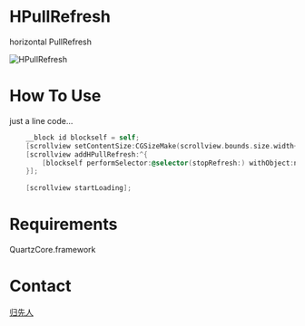 HPullRefresh
============

horizontal PullRefresh

<img src="https://raw.github.com/donbe/HPullRefresh/master/horizontalPullRefreshDemo/QQ20130107-1.png" alt="HPullRefresh" title="HPullRefresh" style="display:block; margin: 10px auto 30px auto;" class="center">


# How To Use
just a line code...

``` objective-c
    __block id blockself = self;
    [scrollview setContentSize:CGSizeMake(scrollview.bounds.size.width+1, scrollview.bounds.size.height)];
    [scrollview addHPullRefresh:^{
        [blockself performSelector:@selector(stopRefresh:) withObject:nil afterDelay:3.0];
    }];
    
    [scrollview startLoading];
```

# Requirements
QuartzCore.framework


# Contact
[归先人](http://weibo.com/donbe)
